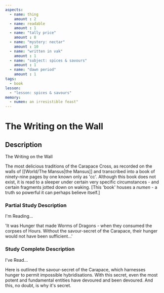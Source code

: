 ```yaml
---
aspects: 
  - name: thing
    amount : 2
  - name: readable
    amount : 1
  - name: "tally price"
    amount : 8
  - name: "mystery: nectar"
    amount : 10
  - name: "written in vak"
    amount : 1
  - name: "subject: spices & savours"
    amount : 1
  - name: "dawn period"
    amount : 1
tags:
  - book
lesson:
  - "lesson: spices & savours"
memory:
  - numen: an irresistible feast"
---
```


# The Writing on the Wall

## Description
The Writing on the Wall

The most delicious traditions of the Carapace Cross, as recorded on the walls of [[World/The Mansus|the Mansus]] and transcribed into a book of ninety-nine pages by one known only as 'cc'. Although this book does not exist, it is read to a sleeper under certain very specific circumstances - and certain fragments jotted down on waking. [This 'book' houses a <i>numen</i> - a truth so powerful it can perhaps believe itself.]
### Partial Study Description
I'm Reading...

'It was Hunger that made Worms of Dragons - when they consumed the corpses of Hours. Without the savour-secret of the Carapace, their hunger would not have been sufficient…'
### Study Complete Description
I've Read...

Here is outlined the savour-secret of the Carapace, which harnesses hunger to permit impossible hybridisations. With this secret, even the most potent and fundamental entities have devoured and been devoured. And this, no doubt, is why it's secret.